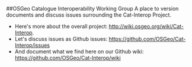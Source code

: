 ##OSGeo Catalogue Interoperability Working Group
A place to version documents and discuss issues surrounding the Cat-Interop Project.

* Here's more about the overall project: http://wiki.osgeo.org/wiki/Cat-Interop.
* Let's discuss issues as Github issues: https://github.com/OSGeo/Cat-Interop/issues
* And document what we find here on our Github wiki: https://github.com/OSGeo/Cat-Interop/wiki

